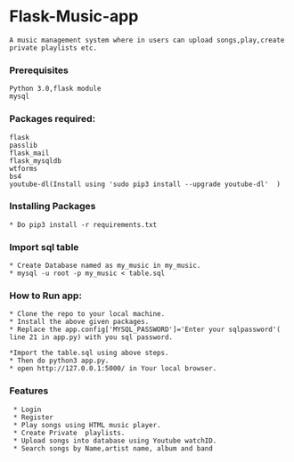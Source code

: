 # Flask-Music-app
    A music management system where in users can upload songs,play,create private playlists etc.
### Prerequisites
    Python 3.0,flask module
    mysql
  
### Packages required:
    flask
    passlib
    flask_mail
    flask_mysqldb
    wtforms
    bs4
    youtube-dl(Install using 'sudo pip3 install --upgrade youtube-dl'  )
    
### Installing Packages
    * Do pip3 install -r requirements.txt

### Import sql table
    * Create Database named as my_music in my_music.
    * mysql -u root -p my_music < table.sql

### How to Run app:
    * Clone the repo to your local machine.
    * Install the above given packages.
    * Replace the app.config['MYSQL_PASSWORD']='Enter your sqlpassword'( line 21 in app.py) with you sql password.
    
    *Import the table.sql using above steps.
    * Then do python3 app.py.
    * open http://127.0.0.1:5000/ in Your local browser.
    
### Features
     * Login
     * Register 
     * Play songs using HTML music player.
     * Create Private  playlists.
     * Upload songs into database using Youtube watchID. 
     * Search songs by Name,artist name, album and band
   
 

   
   
  
 
 
   
